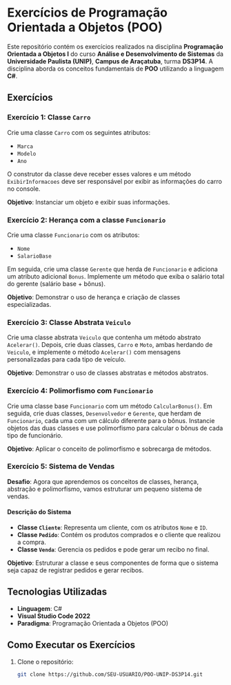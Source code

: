 # Exercícios de Programação Orientada a Objetos (POO)

Este repositório contém os exercícios realizados na disciplina **Programação Orientada a Objetos I** do curso **Análise e Desenvolvimento de Sistemas** da **Universidade Paulista (UNIP)**, **Campus de Araçatuba**, turma **DS3P14**. A disciplina aborda os conceitos fundamentais de **POO** utilizando a linguagem **C#**.

## Exercícios

### **Exercício 1: Classe `Carro`**

Crie uma classe `Carro` com os seguintes atributos:
- `Marca`
- `Modelo`
- `Ano`

O construtor da classe deve receber esses valores e um método `ExibirInformacoes` deve ser responsável por exibir as informações do carro no console.

**Objetivo**: Instanciar um objeto e exibir suas informações.

### **Exercício 2: Herança com a classe `Funcionario`**

Crie uma classe `Funcionario` com os atributos:
- `Nome`
- `SalarioBase`

Em seguida, crie uma classe `Gerente` que herda de `Funcionario` e adiciona um atributo adicional `Bonus`. Implemente um método que exiba o salário total do gerente (salário base + bônus).

**Objetivo**: Demonstrar o uso de herança e criação de classes especializadas.

### **Exercício 3: Classe Abstrata `Veiculo`**

Crie uma classe abstrata `Veiculo` que contenha um método abstrato `Acelerar()`. Depois, crie duas classes, `Carro` e `Moto`, ambas herdando de `Veiculo`, e implemente o método `Acelerar()` com mensagens personalizadas para cada tipo de veículo.

**Objetivo**: Demonstrar o uso de classes abstratas e métodos abstratos.

### **Exercício 4: Polimorfismo com `Funcionario`**

Crie uma classe base `Funcionario` com um método `CalcularBonus()`. Em seguida, crie duas classes, `Desenvolvedor` e `Gerente`, que herdam de `Funcionario`, cada uma com um cálculo diferente para o bônus. Instancie objetos das duas classes e use polimorfismo para calcular o bônus de cada tipo de funcionário.

**Objetivo**: Aplicar o conceito de polimorfismo e sobrecarga de métodos.

### **Exercício 5: Sistema de Vendas**

**Desafio**: Agora que aprendemos os conceitos de classes, herança, abstração e polimorfismo, vamos estruturar um pequeno sistema de vendas.

#### **Descrição do Sistema**

- **Classe `Cliente`**: Representa um cliente, com os atributos `Nome` e `ID`.
- **Classe `Pedido`**: Contém os produtos comprados e o cliente que realizou a compra.
- **Classe `Venda`**: Gerencia os pedidos e pode gerar um recibo no final.

**Objetivo**: Estruturar a classe e seus componentes de forma que o sistema seja capaz de registrar pedidos e gerar recibos.

## Tecnologias Utilizadas

- **Linguagem**: C#
- **Visual Studio Code 2022**
- **Paradigma**: Programação Orientada a Objetos (POO)

## Como Executar os Exercícios

1. Clone o repositório:
   ```bash
   git clone https://github.com/SEU-USUARIO/POO-UNIP-DS3P14.git

